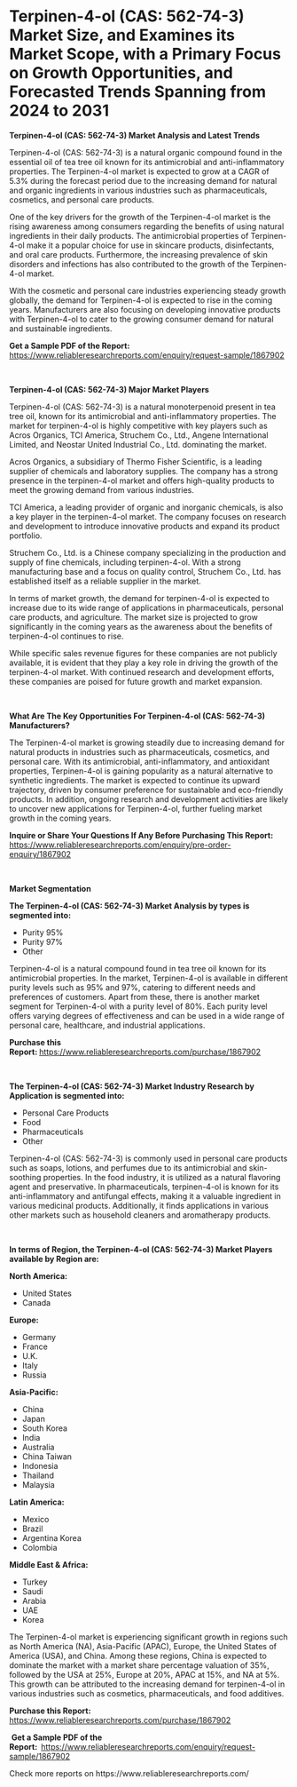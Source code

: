 <p><h1>Terpinen-4-ol (CAS: 562-74-3) Market Size, and Examines its Market Scope, with a Primary Focus on Growth Opportunities, and Forecasted Trends Spanning from 2024 to 2031</h1></p><p><strong>Terpinen-4-ol (CAS: 562-74-3) Market Analysis and Latest Trends</strong></p>
<p><p>Terpinen-4-ol (CAS: 562-74-3) is a natural organic compound found in the essential oil of tea tree oil known for its antimicrobial and anti-inflammatory properties. The Terpinen-4-ol market is expected to grow at a CAGR of 5.3% during the forecast period due to the increasing demand for natural and organic ingredients in various industries such as pharmaceuticals, cosmetics, and personal care products.</p><p>One of the key drivers for the growth of the Terpinen-4-ol market is the rising awareness among consumers regarding the benefits of using natural ingredients in their daily products. The antimicrobial properties of Terpinen-4-ol make it a popular choice for use in skincare products, disinfectants, and oral care products. Furthermore, the increasing prevalence of skin disorders and infections has also contributed to the growth of the Terpinen-4-ol market.</p><p>With the cosmetic and personal care industries experiencing steady growth globally, the demand for Terpinen-4-ol is expected to rise in the coming years. Manufacturers are also focusing on developing innovative products with Terpinen-4-ol to cater to the growing consumer demand for natural and sustainable ingredients.</p></p>
<p><strong>Get a Sample PDF of the Report:&nbsp;</strong> <a href="https://www.reliableresearchreports.com/enquiry/request-sample/1867902">https://www.reliableresearchreports.com/enquiry/request-sample/1867902</a></p>
<p>&nbsp;</p>
<p><strong>Terpinen-4-ol (CAS: 562-74-3) Major Market Players</strong></p>
<p><p>Terpinen-4-ol (CAS: 562-74-3) is a natural monoterpenoid present in tea tree oil, known for its antimicrobial and anti-inflammatory properties. The market for terpinen-4-ol is highly competitive with key players such as Acros Organics, TCI America, Struchem Co., Ltd., Angene International Limited, and Neostar United Industrial Co., Ltd. dominating the market.</p><p>Acros Organics, a subsidiary of Thermo Fisher Scientific, is a leading supplier of chemicals and laboratory supplies. The company has a strong presence in the terpinen-4-ol market and offers high-quality products to meet the growing demand from various industries.</p><p>TCI America, a leading provider of organic and inorganic chemicals, is also a key player in the terpinen-4-ol market. The company focuses on research and development to introduce innovative products and expand its product portfolio.</p><p>Struchem Co., Ltd. is a Chinese company specializing in the production and supply of fine chemicals, including terpinen-4-ol. With a strong manufacturing base and a focus on quality control, Struchem Co., Ltd. has established itself as a reliable supplier in the market.</p><p>In terms of market growth, the demand for terpinen-4-ol is expected to increase due to its wide range of applications in pharmaceuticals, personal care products, and agriculture. The market size is projected to grow significantly in the coming years as the awareness about the benefits of terpinen-4-ol continues to rise.</p><p>While specific sales revenue figures for these companies are not publicly available, it is evident that they play a key role in driving the growth of the terpinen-4-ol market. With continued research and development efforts, these companies are poised for future growth and market expansion.</p></p>
<p>&nbsp;</p>
<p><strong>What Are The Key Opportunities For Terpinen-4-ol (CAS: 562-74-3) Manufacturers?</strong></p>
<p><p>The Terpinen-4-ol market is growing steadily due to increasing demand for natural products in industries such as pharmaceuticals, cosmetics, and personal care. With its antimicrobial, anti-inflammatory, and antioxidant properties, Terpinen-4-ol is gaining popularity as a natural alternative to synthetic ingredients. The market is expected to continue its upward trajectory, driven by consumer preference for sustainable and eco-friendly products. In addition, ongoing research and development activities are likely to uncover new applications for Terpinen-4-ol, further fueling market growth in the coming years.</p></p>
<p><strong>Inquire or Share Your Questions If Any Before Purchasing This Report:</strong> <a href="https://www.reliableresearchreports.com/enquiry/pre-order-enquiry/1867902">https://www.reliableresearchreports.com/enquiry/pre-order-enquiry/1867902</a></p>
<p>&nbsp;</p>
<p><strong>Market Segmentation</strong></p>
<p><strong>The Terpinen-4-ol (CAS: 562-74-3) Market Analysis by types is segmented into:</strong></p>
<p><ul><li>Purity 95%</li><li>Purity 97%</li><li>Other</li></ul></p>
<p><p>Terpinen-4-ol is a natural compound found in tea tree oil known for its antimicrobial properties. In the market, Terpinen-4-ol is available in different purity levels such as 95% and 97%, catering to different needs and preferences of customers. Apart from these, there is another market segment for Terpinen-4-ol with a purity level of 80%. Each purity level offers varying degrees of effectiveness and can be used in a wide range of personal care, healthcare, and industrial applications.</p></p>
<p><strong>Purchase this Report:&nbsp;</strong><a href="https://www.reliableresearchreports.com/purchase/1867902">https://www.reliableresearchreports.com/purchase/1867902</a></p>
<p>&nbsp;</p>
<p><strong>The Terpinen-4-ol (CAS: 562-74-3) Market Industry Research by Application is segmented into:</strong></p>
<p><ul><li>Personal Care Products</li><li>Food</li><li>Pharmaceuticals</li><li>Other</li></ul></p>
<p><p>Terpinen-4-ol (CAS: 562-74-3) is commonly used in personal care products such as soaps, lotions, and perfumes due to its antimicrobial and skin-soothing properties. In the food industry, it is utilized as a natural flavoring agent and preservative. In pharmaceuticals, terpinen-4-ol is known for its anti-inflammatory and antifungal effects, making it a valuable ingredient in various medicinal products. Additionally, it finds applications in various other markets such as household cleaners and aromatherapy products.</p></p>
<p>&nbsp;</p>
<p><strong>In terms of Region, the Terpinen-4-ol (CAS: 562-74-3) Market Players available by Region are:</strong></p>
<p>
    <p> <strong> North America: </strong>
        <ul>
            <li>United States</li>
            <li>Canada</li>
        </ul>
        </p> 
    <p> <strong> Europe: </strong>
        <ul>
            <li>Germany</li>
            <li>France</li>
            <li>U.K.</li>
            <li>Italy</li>
            <li>Russia</li>
        </ul>
        </p> 
    <p> <strong> Asia-Pacific: </strong>
        <ul>
            <li>China</li>
            <li>Japan</li>
            <li>South Korea</li>
            <li>India</li>
            <li>Australia</li>
            <li>China Taiwan</li>
            <li>Indonesia</li>
            <li>Thailand</li>
            <li>Malaysia</li>
        </ul>
        </p> 
    <p> <strong> Latin America: </strong>
        <ul>
            <li>Mexico</li>
            <li>Brazil</li>
            <li>Argentina Korea</li>
            <li>Colombia</li>
        </ul>
        </p> 
    <p> <strong> Middle East & Africa: </strong>
        <ul>
            <li>Turkey</li>
            <li>Saudi</li>
            <li>Arabia</li>
            <li>UAE</li>
            <li>Korea</li>
        </ul>
    </p>
    </p>
<p><p>The Terpinen-4-ol market is experiencing significant growth in regions such as North America (NA), Asia-Pacific (APAC), Europe, the United States of America (USA), and China. Among these regions, China is expected to dominate the market with a market share percentage valuation of 35%, followed by the USA at 25%, Europe at 20%, APAC at 15%, and NA at 5%. This growth can be attributed to the increasing demand for terpinen-4-ol in various industries such as cosmetics, pharmaceuticals, and food additives.</p></p>
<p><strong>Purchase this Report: </strong><a href="https://www.reliableresearchreports.com/purchase/1867902">https://www.reliableresearchreports.com/purchase/1867902</a></p>
<p>&nbsp;<strong>Get a Sample PDF of the Report:&nbsp;&nbsp;</strong><a href="https://www.reliableresearchreports.com/enquiry/request-sample/1867902">https://www.reliableresearchreports.com/enquiry/request-sample/1867902</a></p>
<p><strong></strong></p>
<p>Check more reports on https://www.reliableresearchreports.com/</p>
